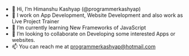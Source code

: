 - 👋 Hi, I’m Himanshu Kashyap (@programmerkashyap)
- 👀 I work on App Development, Website Development and also work as Live Project Trainer
- 🌱 I’m currently learning New Frameworks of JavaScript
- 💞️ I’m looking to collaborate on Developing some interested Apps or websites.
- 📫 You can reach me at programmerkashyap@hotmail.com

<!---
programmerkashyap/programmerkashyap is a ✨ special ✨ repository because its `README.md` (this file) appears on your GitHub profile.
You can click the Preview link to take a look at your changes.
--->
